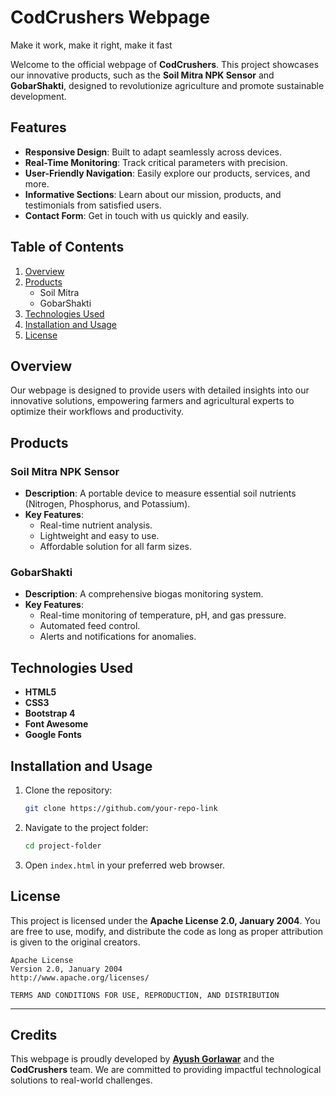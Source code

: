 # CodCrushers Webpage
Make it work, make it right, make it fast



Welcome to the official webpage of **CodCrushers**. This project showcases our innovative products, such as the **Soil Mitra NPK Sensor** and **GobarShakti**, designed to revolutionize agriculture and promote sustainable development.

## Features

- **Responsive Design**: Built to adapt seamlessly across devices.
- **Real-Time Monitoring**: Track critical parameters with precision.
- **User-Friendly Navigation**: Easily explore our products, services, and more.
- **Informative Sections**: Learn about our mission, products, and testimonials from satisfied users.
- **Contact Form**: Get in touch with us quickly and easily.

## Table of Contents

1. [Overview](#overview)
2. [Products](#products)
   - Soil Mitra
   - GobarShakti
3. [Technologies Used](#technologies-used)
4. [Installation and Usage](#installation-and-usage)
5. [License](https://github.com/cod-crushers/CodCrushers/blob/main/LICENSE)

## Overview

Our webpage is designed to provide users with detailed insights into our innovative solutions, empowering farmers and agricultural experts to optimize their workflows and productivity.

## Products

### Soil Mitra NPK Sensor
- **Description**: A portable device to measure essential soil nutrients (Nitrogen, Phosphorus, and Potassium).
- **Key Features**:
  - Real-time nutrient analysis.
  - Lightweight and easy to use.
  - Affordable solution for all farm sizes.

### GobarShakti
- **Description**: A comprehensive biogas monitoring system.
- **Key Features**:
  - Real-time monitoring of temperature, pH, and gas pressure.
  - Automated feed control.
  - Alerts and notifications for anomalies.

## Technologies Used

- **HTML5**
- **CSS3**
- **Bootstrap 4**
- **Font Awesome**
- **Google Fonts**

## Installation and Usage

1. Clone the repository:
   ```bash
   git clone https://github.com/your-repo-link
   ```
2. Navigate to the project folder:
   ```bash
   cd project-folder
   ```
3. Open `index.html` in your preferred web browser.

## License

This project is licensed under the **Apache License 2.0, January 2004**. You are free to use, modify, and distribute the code as long as proper attribution is given to the original creators.

```
Apache License
Version 2.0, January 2004
http://www.apache.org/licenses/

TERMS AND CONDITIONS FOR USE, REPRODUCTION, AND DISTRIBUTION

```
---

## Credits

This webpage is proudly developed by **[Ayush Gorlawar](https://github.com/AyushGorlawar)** and the **CodCrushers** team. 
We are committed to providing impactful technological solutions to real-world challenges.
